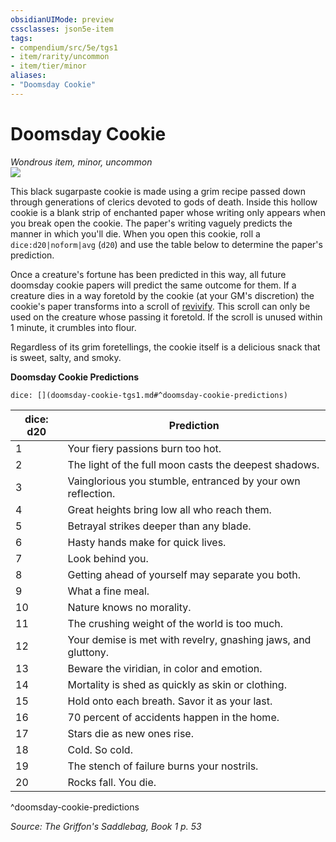 ```yaml
---
obsidianUIMode: preview
cssclasses: json5e-item
tags:
- compendium/src/5e/tgs1
- item/rarity/uncommon
- item/tier/minor
aliases: 
- "Doomsday Cookie"
---
```

# Doomsday Cookie
*Wondrous item, minor, uncommon*  
![](https://raw.githubusercontent.com/TheGiddyLimit/homebrew/master/_img/TGS1/Doomsday-Cookie.webp#right)  


This black sugarpaste cookie is made using a grim recipe passed down through generations of clerics devoted to gods of death. Inside this hollow cookie is a blank strip of enchanted paper whose writing only appears when you break open the cookie. The paper's writing vaguely predicts the manner in which you'll die. When you open this cookie, roll a `dice:d20|noform|avg` (`d20`) and use the table below to determine the paper's prediction.

Once a creature's fortune has been predicted in this way, all future doomsday cookie papers will predict the same outcome for them. If a creature dies in a way foretold by the cookie (at your GM's discretion) the cookie's paper transforms into a scroll of [revivify](compendium/spells/revivify.md). This scroll can only be used on the creature whose passing it foretold. If the scroll is unused within 1 minute, it crumbles into flour.

Regardless of its grim foretellings, the cookie itself is a delicious snack that is sweet, salty, and smoky.

**Doomsday Cookie Predictions**

`dice: [](doomsday-cookie-tgs1.md#^doomsday-cookie-predictions)`

| dice: d20 | Prediction |
|-----------|------------|
| 1 | Your fiery passions burn too hot. |
| 2 | The light of the full moon casts the deepest shadows. |
| 3 | Vainglorious you stumble, entranced by your own reflection. |
| 4 | Great heights bring low all who reach them. |
| 5 | Betrayal strikes deeper than any blade. |
| 6 | Hasty hands make for quick lives. |
| 7 | Look behind you. |
| 8 | Getting ahead of yourself may separate you both. |
| 9 | What a fine meal. |
| 10 | Nature knows no morality. |
| 11 | The crushing weight of the world is too much. |
| 12 | Your demise is met with revelry, gnashing jaws, and gluttony. |
| 13 | Beware the viridian, in color and emotion. |
| 14 | Mortality is shed as quickly as skin or clothing. |
| 15 | Hold onto each breath. Savor it as your last. |
| 16 | 70 percent of accidents happen in the home. |
| 17 | Stars die as new ones rise. |
| 18 | Cold. So cold. |
| 19 | The stench of failure burns your nostrils. |
| 20 | Rocks fall. You die. |
^doomsday-cookie-predictions

*Source: The Griffon's Saddlebag, Book 1 p. 53*